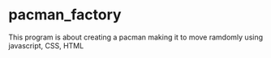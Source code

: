 # pacman_factory
This program is about creating a pacman making it to move ramdomly using javascript, CSS, HTML
